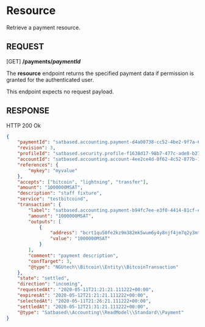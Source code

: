 # Resource
Retrieve a payment resource.

REQUEST
---

[GET] **/payments/*paymentId***

The **resource** endpoint returns the specified payment data if permission is granted for the authenticated user.

This endpoint expects no request payload.


RESPONSE
---
HTTP 200 Ok

```json
{
    "paymentId": "satbased.accounting.payment-d4a00738-cc52-4be2-9f7a-640232477772",
    "revision": 3,
    "profileId": "satbased.security.profile-f1638d17-98b7-477c-ade8-b277b8799433",
    "accountId": "satbased.accounting.account-4ee2ce4d-0f62-4c52-877b-1d619de82be1",
    "references": {
        "mykey": "myvalue"
    },
    "accepts": ["bitcoin", "lightning", "transfer"],
    "amount": "1000000MSAT",
    "description": "staff fixture",
    "service": "testbitcoind",
    "transaction": {
        "label": "satbased.accounting.payment-b94fc7ee-e3f0-4414-81cf-e44da134b191",
        "amount": "1000000MSAT",
        "outputs": [
            {
                "address": "bcrt1qu50fe2kz9m382mk5wum6y4y8njf4jm7q2y3mtc",
                "value": "1000000MSAT"
            }
        ],
        "comment": "payment description",
        "confTarget": 3,
        "@type": "NGUtech\\Bitcoin\\Entity\\BitcoinTransaction"
    },
    "state": "settled",
    "direction": "incoming",
    "requestedAt": "2020-05-11T21:21:21.111222+00:00",
    "expiresAt": "2020-05-12T21:21:21.111222+00:00",
    "selectedAt": "2020-05-11T21:26:21.111222+00:00",
    "settledAt": "2020-05-12T21:31:21.111222+00:00",
    "@type": "Satbased\\Accounting\\ReadModel\\Standard\\Payment"
}
```